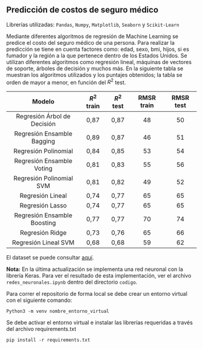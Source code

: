 ## Predicción de costos de seguro médico 

Librerías utilizadas: `Pandas`, `Numpy`, `Matplotlib`, `Seaborn` y `Scikit-Learn`


Mediante diferentes algoritmos de regresión de Machine Learning se predice el costo del seguro médico de una persona. Para realizar la predicción se tiene en cuenta factores como: edad, sexo, bmi, hijos, si es fumador y la región a la que pertenece dentro de los Estados Unidos. Se utilizan diferentes algoritmos como regresión lineal, máquinas de vectores de soporte, árboles de decisión y muchos más. En la siguiente tabla se muestran los algoritmos utilizados y los puntajes obtenidos; la tabla se orden de mayor a menor, en función del $R^2$ test.


|           **Modelo**          	| **$R^2$ train** 	| **$R^2$ test** 	| **RMSR train** 	| **RMSR test** 	|
|:-----------------------------:	|:------------:	|:-----------:	|:--------------:	|:-------------:	|
| Regresión   Árbol de Decisión 	| 0,87         	| 0,87        	| 48             	| 50            	|
| Regresión   Ensamble Bagging  	| 0,89         	| 0,87        	| 46             	| 51            	|
| Regresión   Polinomial        	| 0,84         	| 0,85        	| 53             	| 54            	|
| Regresión   Ensamble Voting   	| 0,81         	| 0,83        	| 55             	| 56            	|
| Regresión   Polinomial SVM    	| 0,81         	| 0,82        	| 49             	| 52            	|
| Regresión   Lineal            	| 0,74         	| 0,77        	| 65             	| 65            	|
| Regresión   Lasso             	| 0,74         	| 0,77        	| 65             	| 65            	|
| Regresión   Ensamble Boosting 	| 0,77         	| 0,77        	| 70             	| 74            	|
| Regresión   Ridge             	| 0,73         	| 0,76        	| 65             	| 66            	|
| Regresión   Lineal SVM        	| 0,68         	| 0,68        	| 59             	| 62            	|

El dataset se puede consultar [aquí](https://www.kaggle.com/datasets/mirichoi0218/insurance).

**Nota:** En la última actualización se implementa una red neuronal con la librería Keras. Para ver el resultado de esta implementación, ver el archivo `redes_neuronales.ipynb` dentro del directorio `codigo`.

Para correr el repositorio de forma local se debe crear un entorno virtual con el siguiente comando:

    Python3 -m venv nombre_entorno_virtual

Se debe activar el entorno virtual e instalar las librerías requeridas a través del archivo requirements.txt

    pip install -r requirements.txt
